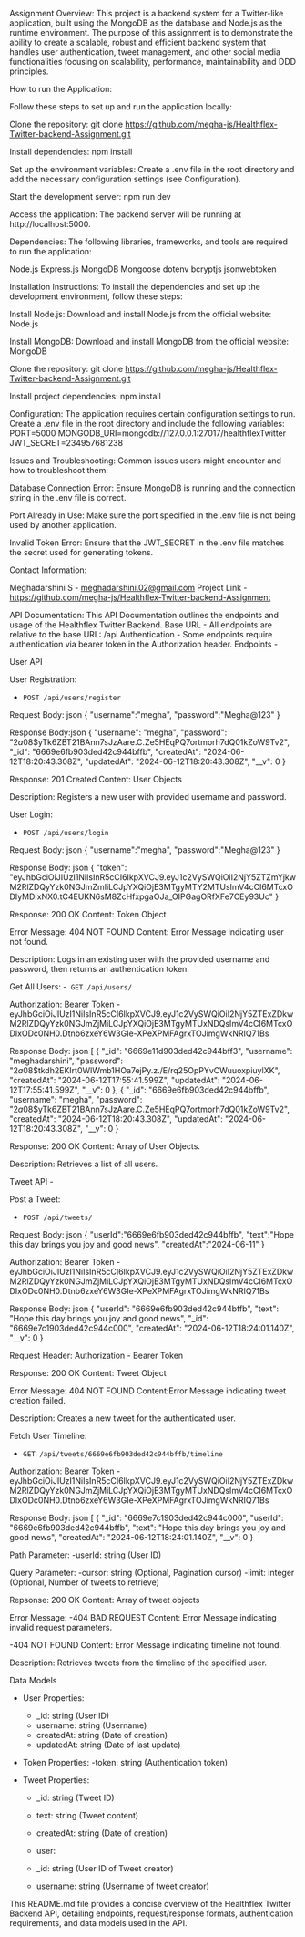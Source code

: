 Assignment Overview:
This project is a backend system for a Twitter-like application, built using the MongoDB as the database and Node.js as the runtime environment. 
The purpose of this assignment is to demonstrate the ability to create a scalable, robust and efficient backend system that handles user authentication, tweet management, and other social media functionalities focusing on scalability, performance, maintainability and DDD principles.

How to run the Application: 

Follow these steps to set up and run the application locally:

Clone the repository:
git clone https://github.com/megha-js/Healthflex-Twitter-backend-Assignment.git


Install dependencies:
npm install

Set up the environment variables:
Create a .env file in the root directory and add the necessary configuration settings (see Configuration).

Start the development server:
npm run dev

Access the application:
The backend server will be running at http://localhost:5000.

Dependencies:
The following libraries, frameworks, and tools are required to run the application:

Node.js
Express.js
MongoDB
Mongoose
dotenv
bcryptjs
jsonwebtoken

Installation Instructions:
To install the dependencies and set up the development environment, follow these steps:

Install Node.js:
Download and install Node.js from the official website: Node.js

Install MongoDB:
Download and install MongoDB from the official website: MongoDB

Clone the repository:
git clone https://github.com/megha-js/Healthflex-Twitter-backend-Assignment.git


Install project dependencies:
npm install

Configuration:
The application requires certain configuration settings to run. 
Create a .env file in the root directory and include the following variables:
PORT=5000
MONGODB_URI=mongodb://127.0.0.1:27017/healthflexTwitter
JWT_SECRET=234957681238

Issues and Troubleshooting:
Common issues users might encounter and how to troubleshoot them:

Database Connection Error:
Ensure MongoDB is running and the connection string in the .env file is correct.

Port Already in Use:
Make sure the port specified in the .env file is not being used by another application.

Invalid Token Error:
Ensure that the JWT_SECRET in the .env file matches the secret used for generating tokens.

Contact Information:

Meghadarshini S - meghadarshini.02@gmail.com
Project Link - https://github.com/megha-js/Healthflex-Twitter-backend-Assignment

API Documentation: 
This API Documentation outlines the endpoints and usage of the Healthflex Twitter Backend.
Base URL - All endpoints are relative to the base URL: /api
Authentication - Some endpoints require authentication via bearer token in the Authorization header.
Endpoints - 

User API 

User Registration: 
- `POST /api/users/register`

Request Body: json
{
    "username":"megha",
    "password":"Megha@123"
}

Response Body:json
{
    "username": "megha",
    "password": "$2a$08$yTk6ZBT21BAnn7sJzAare.C.Ze5HEqPQ7ortmorh7dQ01kZoW9Tv2",
    "_id": "6669e6fb903ded42c944bffb",
    "createdAt": "2024-06-12T18:20:43.308Z",
    "updatedAt": "2024-06-12T18:20:43.308Z",
    "__v": 0
}

Response: 201 Created
Content: User Objects

Description: Registers a new user with provided username and password.

User Login:
- `POST /api/users/login`

Request Body: json
{
    "username":"megha",
    "password":"Megha@123"
}

Response Body: json
{
    "token": "eyJhbGciOiJIUzI1NiIsInR5cCI6IkpXVCJ9.eyJ1c2VySWQiOiI2NjY5ZTZmYjkwM2RlZDQyYzk0NGJmZmIiLCJpYXQiOjE3MTgyMTY2MTUsImV4cCI6MTcxODIyMDIxNX0.tC4EUKN6sM8ZcHfxpgaOJa_OIPGagORfXFe7CEy93Uc"
}

Response: 200 OK
Content: Token Object

Error Message: 404 NOT FOUND
Content: Error Message indicating user not found.

Description: Logs in an existing user with the provided username and password, then returns an authentication token.

Get All Users:
-` GET /api/users/`

Authorization: 
Bearer Token - eyJhbGciOiJIUzI1NiIsInR5cCI6IkpXVCJ9.eyJ1c2VySWQiOiI2NjY5ZTExZDkwM2RlZDQyYzk0NGJmZjMiLCJpYXQiOjE3MTgyMTUxNDQsImV4cCI6MTcxODIxODc0NH0.Dtnb6zxeY6W3GIe-XPeXPMFAgrxTOJimgWkNRIQ71Bs

Response Body: json
[
    {
        "_id": "6669e11d903ded42c944bff3",
        "username": "meghadarshini",
        "password": "$2a$08$tkdh2EKIrt0WlWmb1HOa7ejPy.z./E/rq25OpPYvCWuuoxpiuylXK",
        "createdAt": "2024-06-12T17:55:41.599Z",
        "updatedAt": "2024-06-12T17:55:41.599Z",
        "__v": 0
    },
    {
        "_id": "6669e6fb903ded42c944bffb",
        "username": "megha",
        "password": "$2a$08$yTk6ZBT21BAnn7sJzAare.C.Ze5HEqPQ7ortmorh7dQ01kZoW9Tv2",
        "createdAt": "2024-06-12T18:20:43.308Z",
        "updatedAt": "2024-06-12T18:20:43.308Z",
        "__v": 0
    }

Response: 200 OK
Content: Array of User Objects.

Description: Retrieves a list of all users.

Tweet API - 

Post a Tweet:
- `POST /api/tweets/`

Request Body: json
{
    "userId":"6669e6fb903ded42c944bffb",
    "text":"Hope this day brings you joy and good news",
    "createdAt":"2024-06-11"
}

Authorization:
Bearer Token - eyJhbGciOiJIUzI1NiIsInR5cCI6IkpXVCJ9.eyJ1c2VySWQiOiI2NjY5ZTExZDkwM2RlZDQyYzk0NGJmZjMiLCJpYXQiOjE3MTgyMTUxNDQsImV4cCI6MTcxODIxODc0NH0.Dtnb6zxeY6W3GIe-XPeXPMFAgrxTOJimgWkNRIQ71Bs

Response Body: json
{
    "userId": "6669e6fb903ded42c944bffb",
    "text": "Hope this day brings you joy and good news",
    "_id": "6669e7c1903ded42c944c000",
    "createdAt": "2024-06-12T18:24:01.140Z",
    "__v": 0
}

Request Header: Authorization - Bearer Token

Response: 200 OK
Content: Tweet Object

Error Message: 404 NOT FOUND
Content:Error Message indicating tweet creation failed.

Description: Creates a new tweet for the authenticated user.

Fetch User Timeline:
- `GET /api/tweets/6669e6fb903ded42c944bffb/timeline`

Authorization:
Bearer Token - eyJhbGciOiJIUzI1NiIsInR5cCI6IkpXVCJ9.eyJ1c2VySWQiOiI2NjY5ZTExZDkwM2RlZDQyYzk0NGJmZjMiLCJpYXQiOjE3MTgyMTUxNDQsImV4cCI6MTcxODIxODc0NH0.Dtnb6zxeY6W3GIe-XPeXPMFAgrxTOJimgWkNRIQ71Bs

Response Body: json
[
    {
        "_id": "6669e7c1903ded42c944c000",
        "userId": "6669e6fb903ded42c944bffb",
        "text": "Hope this day brings you joy and good news",
        "createdAt": "2024-06-12T18:24:01.140Z",
        "__v": 0
    }

Path Parameter: 
-userId: string (User ID)

Query Parameter:
-cursor: string (Optional, Pagination cursor)
-limit: integer (Optional, Number of tweets to retrieve)

Repsonse: 200 OK
Content: Array of tweet objects

Error Message:
-404 BAD REQUEST
Content: Error Message indicating invalid request parameters.

-404 NOT FOUND
Content: Error Message indicating timeline not found.

Description: Retrieves tweets from the timeline of the specified user.

Data Models

- User
  Properties:
  - _id: string (User ID)
  - username: string (Username)
  - createdAt: string (Date of creation)
  - updatedAt: string (Date of last update)
 
- Token
  Properties:
  -token: string (Authentication token)

- Tweet
  Properties:
  - _id: string (Tweet ID)
   - text: string (Tweet content)
   - createdAt: string (Date of creation)
     
  - user:
   - _id: string (User ID of Tweet creator)
   - username: string (Username of tweet creator)
 
This README.md file provides a concise overview of the Healthflex Twitter Backend API, detailing endpoints, request/response formats, authentication requirements, and data models used in the API.
